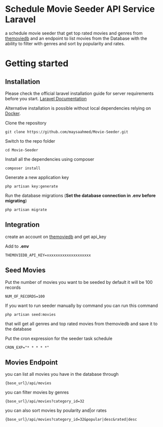# Schedule Movie Seeder API Service Laravel
a schedule movie seeder that get top rated movies and genres from [themoviedb](https://www.themoviedb.org/) and an endpoint to list movies from the Database with the ability to filter with genres and sort by popularity and rates.


# Getting started

## Installation

Please check the official laravel installation guide for server requirements before you start. [Laravel Documentation](https://laravel.com/docs/8.x/installation)

Alternative installation is possible without local dependencies relying on [Docker](#docker). 

Clone the repository

    git clone https://github.com/maysaahmed/Movie-Seeder.git

Switch to the repo folder

    cd Movie-Seeder

Install all the dependencies using composer

    composer install

Generate a new application key

    php artisan key:generate


Run the database migrations (**Set the database connection in .env before migrating**)

    php artisan migrate


## Integration 
create an account on [themoviedb](https://www.themoviedb.org/) and get api_key 

Add to **.env**

    THEMOVIEDB_API_KEY=xxxxxxxxxxxxxxxxxxxx

## Seed Movies

Put the number of movies you want to be seeded 
by default it will be 100 records

    NUM_OF_RECORDS=100


If you want to run seeder manually by command you can run this command 

    php artisan seed:movies

that will get all genres and top rated movies from themoviedb and save it to the database


Put the cron expression for the seeder task schedule 

    CRON_EXP="* * * * *"

## Movies Endpoint
you can list all movies you have in the database through

    {base_url}/api/movies

you can filter movies by genres

    {base_url}/api/movies?category_id=32

you can also sort movies by poularity and|or rates

    {base_url}/api/movies?category_id=32&popular|desc&rated|desc

